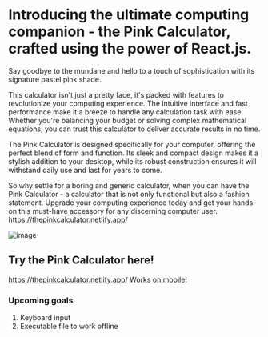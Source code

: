 # Introducing the ultimate computing companion - the Pink Calculator, crafted using the power of React.js. 
Say goodbye to the mundane and hello to a touch of sophistication with its signature pastel pink shade.

This calculator isn't just a pretty face, it's packed with features to revolutionize your computing experience. The intuitive interface and fast performance make it a breeze to handle any calculation task with ease. Whether you're balancing your budget or solving complex mathematical equations, you can trust this calculator to deliver accurate results in no time.

The Pink Calculator is designed specifically for your computer, offering the perfect blend of form and function. Its sleek and compact design makes it a stylish addition to your desktop, while its robust construction ensures it will withstand daily use and last for years to come.

So why settle for a boring and generic calculator, when you can have the Pink Calculator - a calculator that is not only functional but also a fashion statement. Upgrade your computing experience today and get your hands on this must-have accessory for any discerning computer user. https://thepinkcalculator.netlify.app/

![image](https://user-images.githubusercontent.com/43397999/222931662-736ae8f8-3e37-44d0-83f4-b996a8fe93b5.png)

## Try the Pink Calculator here!
https://thepinkcalculator.netlify.app/
Works on mobile!

### Upcoming goals
1. Keyboard input
2. Executable file to work offline
